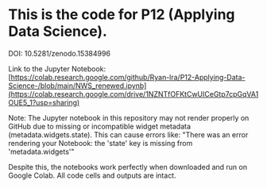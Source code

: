 # This is the code for P12 (Applying Data Science).
DOI: 10.5281/zenodo.15384996

Link to the Jupyter Notebook: [https://colab.research.google.com/github/Ryan-lra/P12-Applying-Data-Science-/blob/main/NWS_renewed.ipynb](https://colab.research.google.com/drive/1NZNTfOFKtCwUICeGtp7cpGqVA1OUE5_1?usp=sharing)

Note: The Jupyter notebook in this repository may not render properly on GitHub due to missing or incompatible widget metadata (metadata.widgets.state).
This can cause errors like:
"There was an error rendering your Notebook: the 'state' key is missing from 'metadata.widgets'"

Despite this, the notebooks work perfectly when downloaded and run on Google Colab. All code cells and outputs are intact.
